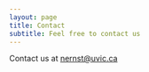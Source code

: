 ```yaml
---
layout: page
title: Contact
subtitle: Feel free to contact us
---
```


Contact us at <a href="mailto:nernst@uvic.ca" target="_top">nernst@uvic.ca</a>